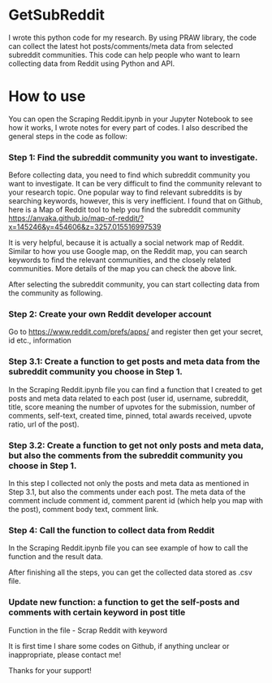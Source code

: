 # GetSubReddit
I wrote this python code for my research. By using PRAW library, the code can collect the latest hot posts/comments/meta data from selected subreddit communities. This code can help people who want to learn collecting data from Reddit using Python and API.

# How to use
You can open the Scraping Reddit.ipynb in your Jupyter Notebook to see how it works, I wrote notes for every part of codes. I also described the general steps in the code as follow:

### Step 1: Find the subreddit community you want to investigate.
Before collecting data, you need to find which subreddit community you want to investigate. It can be very difficult to find the community relevant to your research topic. One popular way to find relevant subreddits is by searching keywords, however, this is very inefficient. I found that on Github, here is a Map of Reddit tool to help you find the subreddit community https://anvaka.github.io/map-of-reddit/?x=145246&y=454606&z=3257.015516997539

It is very helpful, because it is actually a social network map of Reddit. Similar to how you use Google map, on the Reddit map, you can search keywords to find the relevant communities, and the closely related communities. More details of the map you can check the above link.

After selecting the subreddit community, you can start collecting data from the community as following. 

### Step 2: Create your own Reddit developer account 
Go to https://www.reddit.com/prefs/apps/ and register then get your secret, id etc., information

### Step 3.1: Create a function to get posts and meta data from the subreddit community you choose in Step 1.
In the Scraping Reddit.ipynb file you can find a function that I created to get posts and meta data related to each post (user id, username, subreddit, title, score meaning the number of upvotes for the submission, number of comments, self-text, created time, pinned, total awards received, upvote ratio, url of the post).

### Step 3.2: Create a function to get not only posts and meta data, but also the comments from the subreddit community you choose in Step 1.
In this step I collected not only the posts and meta data as mentioned in Step 3.1, but also the comments under each post. The meta data of the comment include comment id, comment parent id (which help you map with the post), comment body text, comment link.

### Step 4: Call the function to collect data from Reddit
In the Scraping Reddit.ipynb file you can see example of how to call the function and the result data. 

After finishing all the steps, you can get the collected data stored as .csv file.


### Update new function: a function to get the self-posts and comments with certain keyword in post title
Function in the file - Scrap Reddit with keyword


It is first time I share some codes on Github, if anything unclear or inappropriate, please contact me!

Thanks for your support!
